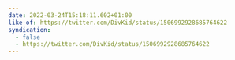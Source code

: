 ```yaml
---
date: 2022-03-24T15:18:11.602+01:00
like-of: https://twitter.com/DivKid/status/1506992928685764622
syndication:
  - false
  - https://twitter.com/DivKid/status/1506992928685764622
---
```

